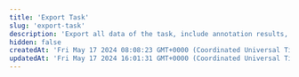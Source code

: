 ```yaml
---
title: 'Export Task'
slug: 'export-task'
description: 'Export all data of the task, include annotation results, metadata, assets, etc.'
hidden: false
createdAt: 'Fri May 17 2024 08:08:23 GMT+0000 (Coordinated Universal Time)'
updatedAt: 'Fri May 17 2024 16:01:31 GMT+0000 (Coordinated Universal Time)'
---
```


<API
	method="POST"
	url="/tasks/export"
	:body="body"
	:results="results"
/>

<script setup>
const body = {
	projectId: {
		type: 'long',
		description: 'project id'
	},
	completeTimeAfter: {
		type: 'string',
		description: 'Complete time of task after the date, include the day, such as 2024-05-01'
	},
	completeTimeBefore: {
		type: 'string',
		description: 'Complete time of task before the date, such as 2024-06-01'
	},
	taskIds: {
		type: 'long[]',
		description: 'Task Id List'
	},
}
const results = {
	200: {
    "code": 200,
    "message": "Success",
    "data": {
    	"annotationResultList": [
      	{
        	"annotations": [
          	{
            	"key": "string",
            	"label": "string",
            	"slots": [
              	{
                	"confidence": 0,
                	"confirmed": true,
                	"hintConfidence": "High",
                	"hintStatus": "Unconfirmed",
                	"id": "string",
                	"label": "string",
                	"length": 0,
                	"source": "string",
                	"start": 0,
                	"text": "string",
                	"type": "text"
              	}
            	],
            	"type": "slot"
          	}
        	],
        	"hints": [
          	{
            	"key": "string",
            	"label": "string",
            	"slots": [
              	{
                	"confidence": 0,
                	"confirmed": true,
                	"hintConfidence": "High",
                	"hintStatus": "Unconfirmed",
                	"id": "string",
                	"label": "string",
                	"length": 0,
                	"source": "string",
                	"start": 0,
                	"text": "string",
                	"type": "text"
              	}
            	],
            	"type": "slot"
          	}
        	],
        	"issues": [
          	{
            	"actions": [
              	{
                	"comments": [
                  	"string"
                	],
                	"createdAt": "string",
                	"note": "string",
                	"pool": {
                  	"id": 0,
                  	"name": "string",
                  	"operatorIDBlackList": [
                    	"string"
                  	],
                  	"rejectTaskCountDown": {
                    	"day": 0,
                    	"hour": 0,
                    	"minute": 0
                  	},
                  	"taskCountDown": {
                    	"day": 0,
                    	"hour": 0,
                    	"minute": 0
                  	},
                  	"type": 0
                	},
                	"taskId": 0,
                	"team": {
                  	"id": 0,
                  	"name": "string"
                	},
                	"type": "Create",
                	"user": {
                  	"id": 0,
                  	"name": "string",
                  	"phone": "string"
                	}
              	}
            	],
            	"annotationPath": [
              	"string"
            	],
            	"id": "string",
            	"location": {
              	"position": 0,
              	"source": "string",
              	"type": "text"
            	},
            	"timeFrame": 0,
            	"type": 0
          	}
        	],
        	"metadata": {
          	"imageRotateAngle": 0,
          	"invalidFrame": [
            	0
          	],
          	"noNeedToAnnotate": true
        	},
        	"notes": [
          	{
            	"createdAt": "string",
            	"note": "string",
            	"pool": {
              	"id": 0,
              	"name": "string",
              	"operatorIDBlackList": [
                	"string"
              	],
              	"rejectTaskCountDown": {
                	"day": 0,
                	"hour": 0,
                	"minute": 0
              	},
              	"taskCountDown": {
                	"day": 0,
                	"hour": 0,
                	"minute": 0
              	},
              	"type": 0
            	},
            	"taskId": 0,
            	"team": {
              	"id": 0,
              	"name": "string"
            	},
            	"user": {
              	"id": 0,
              	"name": "string",
              	"phone": "string"
            	}
          	}
        	]
      	}
    	]
  	},
  	"date": "2024-05-17 17:45:50",
  	"requestId": "77bdf4cd171593981208210031afb4",
  	"success": true
	},
	400: {
		"code": 400,
		"data": null,
		"date": "",
		"message": "Invalid Parameter",
		"requestId": "77bdf4cd171593981208210031afbv",
		"success": false
	}
}
</script>
